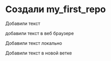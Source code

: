 # Создали my_first_repo

Добавили текст

добавили текст в веб браузере

Добавили текст локально

Добавили текст в новой ветке
